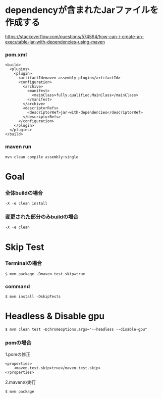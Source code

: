 # dependencyが含まれたJarファイルを作成する
https://stackoverflow.com/questions/574594/how-can-i-create-an-executable-jar-with-dependencies-using-maven

### pom.xml
```Text
<build>
  <plugins>
    <plugin>
      <artifactId>maven-assembly-plugin</artifactId>
      <configuration>
        <archive>
          <manifest>
            <mainClass>fully.qualified.MainClass</mainClass>
          </manifest>
        </archive>
        <descriptorRefs>
          <descriptorRef>jar-with-dependencies</descriptorRef>
        </descriptorRefs>
      </configuration>
    </plugin>
  </plugins>
</build>
```

### maven run
```Text
mvn clean compile assembly:single
```

# Goal
### 全体buildの場合
```Text
-X -e clean install
```

### 変更された部分のみbuildの場合
```Text
-X -e clean
```

# Skip Test
### Terminalの場合
```Shell
$ mvn package -Dmaven.test.skip=true
```

### command
```Shell
$ mvn install -DskipTests
```

# Headless & Disable gpu
```Shell
$ mvn clean test -Dchromeoptions.args="--headless --disable-gpu"
```

### pomの場合
1.pomの修正
```
<properties>
    <maven.test.skip>true</maven.test.skip>
</properties>
```

2.mavenの実行
```Shell
$ mvn package
```
